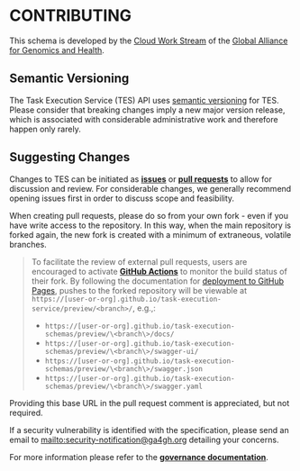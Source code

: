 
# CONTRIBUTING

This schema is developed by the [Cloud Work
Stream]([https://ga4gh.cloud](https://www.ga4gh.org/work_stream/cloud/)) of the
[Global Alliance for Genomics and Health](https://ga4gh.org).

## Semantic Versioning

The Task Execution Service (TES) API uses [semantic
versioning](https://semver.org/) for TES. Please consider that breaking changes
imply a new major version release, which is associated with considerable
administrative work and therefore happen only rarely.

## Suggesting Changes

Changes to TES can be initiated as
[**issues**](https://github.com/ga4gh/task-execution-schemas/issues) or
[**pull requests**](https://github.com/ga4gh/task-execution-schemas/pulls) to
allow for discussion and review. For considerable changes, we generally
recommend opening issues first in order to discuss scope and feasibility.

When creating pull requests, please do so from your own fork - even if you have
write access to the repository. In this way, when the main repository is forked
again, the new fork is created with a minimum of extraneous, volatile branches.

> To facilitate the review of external pull requests, users are encouraged to
> activate [**GitHub Actions**](https://github.com/features/actions) to monitor
> the build status of their fork. By following the documentation for [deployment
> to GitHub
> Pages](https://docs.github.com/en/pages/getting-started-with-github-pages/configuring-a-publishing-source-for-your-github-pages-site),
> pushes to the forked repository will be viewable at
> `https://[user-or-org].github.io/task-execution-service/preview/<branch>/`,
> e.g.,:
> - `https://[user-or-org].github.io/task-execution-schemas/preview/\<branch\>/docs/`
> - `https://[user-or-org].github.io/task-execution-schemas/preview/\<branch\>/swagger-ui/`
> - `https://[user-or-org].github.io/task-execution-schemas/preview/\<branch\>/swagger.json`
> - `https://[user-or-org].github.io/task-execution-schemas/preview/\<branch\>/swagger.yaml`

Providing this base URL in the pull request comment is appreciated, but not
required.

If a security vulnerability is identified with the specification, please send an
email to <mailto:security-notification@ga4gh.org> detailing your concerns.

For more information please refer to the [**governance
documentation**](GOVERNANCE.md).
